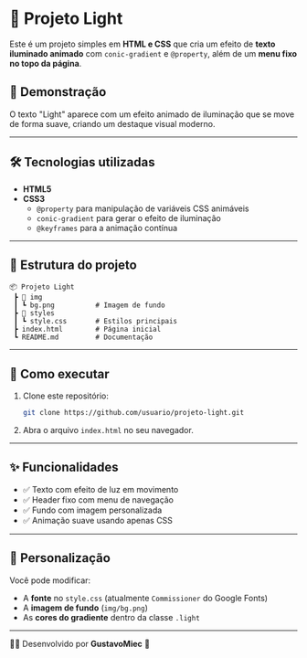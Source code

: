 # 🌟 Projeto Light

Este é um projeto simples em **HTML e CSS** que cria um efeito de **texto iluminado animado** com `conic-gradient` e `@property`, além de um **menu fixo no topo da página**.

## 📸 Demonstração

O texto "Light" aparece com um efeito animado de iluminação que se move de forma suave, criando um destaque visual moderno.

---

## 🛠️ Tecnologias utilizadas

- **HTML5**
- **CSS3**
  - `@property` para manipulação de variáveis CSS animáveis
  - `conic-gradient` para gerar o efeito de iluminação
  - `@keyframes` para a animação contínua

---

## 📂 Estrutura do projeto

```
📦 Projeto Light
 ┣ 📂 img
 ┃ ┗ bg.png          # Imagem de fundo
 ┣ 📂 styles
 ┃ ┗ style.css       # Estilos principais
 ┣ index.html        # Página inicial
 ┗ README.md         # Documentação
```

---

## 🚀 Como executar

1. Clone este repositório:
   ```bash
   git clone https://github.com/usuario/projeto-light.git
   ```
2. Abra o arquivo `index.html` no seu navegador.

---

## ✨ Funcionalidades

- ✅ Texto com efeito de luz em movimento  
- ✅ Header fixo com menu de navegação  
- ✅ Fundo com imagem personalizada  
- ✅ Animação suave usando apenas CSS  

---

## 📌 Personalização

Você pode modificar:
- A **fonte** no `style.css` (atualmente `Commissioner` do Google Fonts)  
- A **imagem de fundo** (`img/bg.png`)  
- As **cores do gradiente** dentro da classe `.light`  

---

👨‍💻 Desenvolvido por **GustavoMiec** 🎨
